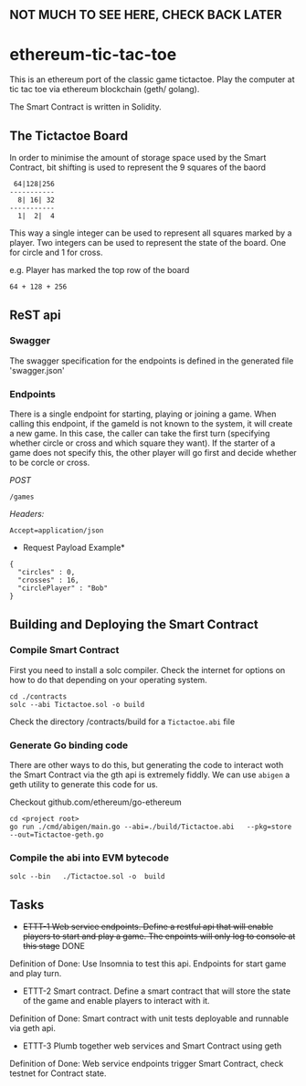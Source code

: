 

## NOT MUCH TO SEE HERE, CHECK BACK LATER

# ethereum-tic-tac-toe

This is an ethereum port of the classic game tictactoe.  Play the computer at tic tac toe via ethereum blockchain (geth/ golang).

The Smart Contract is written in Solidity.

## The Tictactoe Board

In order to minimise the amount of storage space used by the Smart Contract, bit shifting is used to represent the 9 squares of the baord

```
 64|128|256
-----------
  8| 16| 32
-----------
  1|  2|  4 
```
  
This way a single integer can be used to represent all squares marked by a player.  Two integers can be used to represent the state of the board.  One for circle and 1 for cross.

e.g. Player has marked the top row of the board

`64 + 128 + 256`



## ReST api

### Swagger

The swagger specification for the endpoints is defined in the generated file 'swagger.json'

### Endpoints

There is a single endpoint for starting, playing or joining a game.  When calling this endpoint, if the gameId is not known to the system, it will create a new game.  In this case, the caller can take the first turn (specifying whether circle or cross and which square they want).  If the starter of a game does not specify this, the other player will go first and decide whether to be corcle or cross.

*POST*

`/games`

*Headers:*
```Content-Type=appication/json
Accept=application/json

```
* Request Payload Example*
```
{
  "circles" : 0,
  "crosses" : 16,
  "circlePlayer" : "Bob"
}
```


## Building and Deploying the Smart Contract

### Compile Smart Contract

First you need to install a solc compiler.  Check the internet for options on how to do that depending on your operating system.

```
cd ./contracts
solc --abi Tictactoe.sol -o build
```

Check the directory <project root>/contracts/build for a `Tictactoe.abi` file
 
### Generate Go binding code
  
  There are other ways to do this, but generating the code to interact woth the Smart Contract via the gth api is extremely fiddly.  We can use `abigen` a geth utility to generate this code for us.
  
  Checkout github.com/ethereum/go-ethereum
  
  ```
  cd <project root>
  go run ./cmd/abigen/main.go --abi=./build/Tictactoe.abi	--pkg=store	--out=Tictactoe-geth.go
  ```
  
### Compile the abi into EVM bytecode
   
   ```
   solc	--bin	./Tictactoe.sol	-o	build
   ```


## Tasks

 - ~~ETTT-1 Web service endpoints.  Define a restful api that will enable players to start and play a game.  The enpoints will only log to console at this stage~~ DONE
 
 Definition of Done: Use Insomnia to test this api.  Endpoints for start game and play turn.
 
 - ETTT-2 Smart contract. Define a smart contract that will store the state of the game and enable players to interact with it.
 
 Definition of Done: Smart contract with unit tests deployable and runnable via geth api.
 
 - ETTT-3 Plumb together web services and Smart Contract using geth
 
 Definition of Done: Web service endpoints trigger Smart Contract, check testnet for Contract state.
 
 
